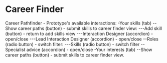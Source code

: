 # Career Finder
Career Pathfinder - Prototype's available interactions:
-Your skills (tab)
--Show career paths (button) - submit skills to career finder view:
---Add skill (button) - return to add skills view
---Interaction Designer (accordion) - open/close
---Lead Interaction Designer (accordion) - open/close
--Roles (radio button) - switch filter:
---Skills (radio button) - switch filter
--Specialist advice (accordion) - open/close
-Your interests (tab)
--Show career paths (button) - submit skills to career finder view.
